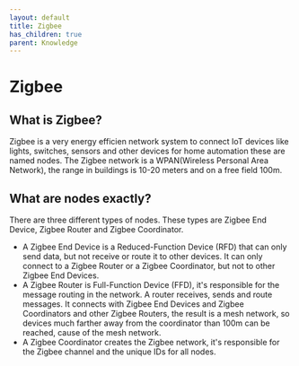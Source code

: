 ```yaml
---
layout: default
title: Zigbee
has_children: true
parent: Knowledge
---
```


# Zigbee

## What is Zigbee?
Zigbee is a very energy efficien network system to connect IoT devices like lights, switches, sensors and other 
devices for home automation these are named nodes. 
The Zigbee network is a WPAN(Wireless Personal Area Network), the range in buildings is 10-20 meters and on a free 
field 100m. 

## What are nodes exactly?
There are three different types of nodes. These types are Zigbee End Device, Zigbee Router and Zigbee Coordinator.
- A Zigbee End Device is a Reduced-Function Device (RFD) that can only send data, but not receive or route it to other 
devices. It can only connect to a Zigbee Router or a Zigbee Coordinator, but not to other Zigbee End Devices.    
- A Zigbee Router is Full-Function Device (FFD), it's responsible for the message routing in the network. A router 
receives, sends and route messages. It connects with Zigbee End Devices and Zigbee Coordinators and other Zigbee 
Routers, the result is a mesh network, so devices much farther away from the coordinator than 100m can be reached, 
cause of the mesh network.       
- A Zigbee Coordinator creates the Zigbee network, it's responsible for the Zigbee channel and the unique IDs for 
all nodes.
